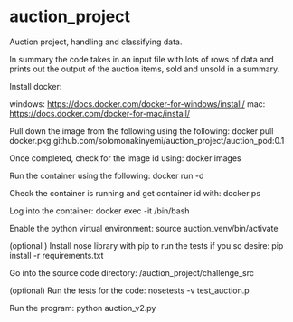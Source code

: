 # auction_project
Auction project, handling and classifying data.

In summary the code takes in an input file with lots of rows of data and prints out the output of the auction items, sold and unsold in a summary.

Install docker: 

windows: https://docs.docker.com/docker-for-windows/install/
mac: https://docs.docker.com/docker-for-mac/install/

Pull down the image from the following using the following: 
docker pull docker.pkg.github.com/solomonakinyemi/auction_project/auction_pod:0.1

Once completed, check for the image id using: docker images

Run the container using the following: docker run -d <IMAGE ID>
  
Check the container is running and get container id with: docker ps

Log into the container: docker exec -it <CONTAINER ID> /bin/bash
  
Enable the python virtual environment: source auction_venv/bin/activate

(optional ) Install nose library with pip to run the tests if you so desire: pip install -r requirements.txt

Go into the source code directory: /auction_project/challenge_src

(optional) Run the tests for the code: nosetests -v test_auction.p

Run the program: python auction_v2.py





